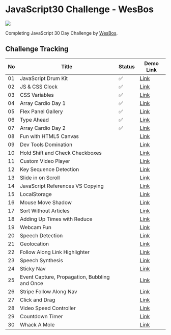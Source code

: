 # JavaScript30 Challenge - WesBos

![](https://javascript30.com/images/JS3-social-share.png)

Completing JavaScript 30 Day Challenge by [WesBos](https://wesbos.com/).

## Challenge Tracking

| No  | Title                                         | Status             | Demo Link                                                                                    |
| --- | --------------------------------------------- | ------------------ | -------------------------------------------------------------------------------------------- |
| 01  | JavaScript Drum Kit                           | :white_check_mark: | [Link](https://daynawh.github.io/JavaScript30/challenges/01%20-%20JavaScript%20Drum%20Kit/)  |
| 02  | JS & CSS Clock                                | :white_check_mark: | [Link](https://daynawh.github.io/JavaScript30/challenges/02%20-%20JS%20and%20CSS%20Clock/)   |
| 03  | CSS Variables                                 | :white_check_mark: | [Link](https://daynawh.github.io/JavaScript30/challenges/03%20-%20CSS%20Variables/)          |
| 04  | Array Cardio Day 1                            | :white_check_mark: | [Link](https://daynawh.github.io/JavaScript30/challenges/04%20-%20Array%20Cardio%20Day%201)  |
| 05  | Flex Panel Gallery                            | :white_check_mark: | [Link](https://daynawh.github.io/JavaScript30/challenges/05%20-%20Flex%20Panel%20Gallery/)   |
| 06  | Type Ahead                                    | :white_check_mark: | [Link](https://daynawh.github.io/JavaScript30/challenges/06%20-%20Type%20Ahead/)             |
| 07  | Array Cardio Day 2                            | :white_check_mark: | [Link](https://daynawh.github.io/JavaScript30/challenges/07%20-%20Array%20Cardio%20Day%202/) |
| 08  | Fun with HTML5 Canvas                         |                    | [Link](http://example.com)                                                                   |
| 09  | Dev Tools Domination                          |                    | [Link](http://example.com)                                                                   |
| 10  | Hold Shift and Check Checkboxes               |                    | [Link](http://example.com)                                                                   |
| 11  | Custom Video Player                           |                    | [Link](http://example.com)                                                                   |
| 12  | Key Sequence Detection                        |                    | [Link](http://example.com)                                                                   |
| 13  | Slide in on Scroll                            |                    | [Link](http://example.com)                                                                   |
| 14  | JavaScript References VS Copying              |                    | [Link](http://example.com)                                                                   |
| 15  | LocalStorage                                  |                    | [Link](http://example.com)                                                                   |
| 16  | Mouse Move Shadow                             |                    | [Link](http://example.com)                                                                   |
| 17  | Sort Without Articles                         |                    | [Link](http://example.com)                                                                   |
| 18  | Adding Up Times with Reduce                   |                    | [Link](http://example.com)                                                                   |
| 19  | Webcam Fun                                    |                    | [Link](http://example.com)                                                                   |
| 20  | Speech Detection                              |                    | [Link](http://example.com)                                                                   |
| 21  | Geolocation                                   |                    | [Link](http://example.com)                                                                   |
| 22  | Follow Along Link Highlighter                 |                    | [Link](http://example.com)                                                                   |
| 23  | Speech Synthesis                              |                    | [Link](http://example.com)                                                                   |
| 24  | Sticky Nav                                    |                    | [Link](http://example.com)                                                                   |
| 25  | Event Capture, Propagation, Bubbling and Once |                    | [Link](http://example.com)                                                                   |
| 26  | Stripe Follow Along Nav                       |                    | [Link](http://example.com)                                                                   |
| 27  | Click and Drag                                |                    | [Link](http://example.com)                                                                   |
| 28  | Video Speed Controller                        |                    | [Link](http://example.com)                                                                   |
| 29  | Countdown Timer                               |                    | [Link](http://example.com)                                                                   |
| 30  | Whack A Mole                                  |                    | [Link](http://example.com)                                                                   |
